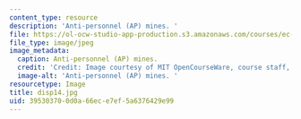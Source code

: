 ```yaml
---
content_type: resource
description: 'Anti-personnel (AP) mines. '
file: https://ol-ocw-studio-app-production.s3.amazonaws.com/courses/ec-s06-design-for-demining-spring-2007/395303700d0a66ece7ef5a6376429e99_disp14.jpg
file_type: image/jpeg
image_metadata:
  caption: Anti-personnel (AP) mines.
  credit: 'Credit: Image courtesy of MIT OpenCourseWare, course staff, and students.'
  image-alt: 'Anti-personnel (AP) mines. '
resourcetype: Image
title: disp14.jpg
uid: 39530370-0d0a-66ec-e7ef-5a6376429e99
---
```


